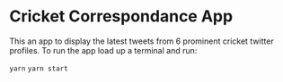 # Cricket Correspondance App

This an app to display the latest tweets from 6 prominent cricket twitter profiles. To run the app load up a terminal and run:

`yarn`
`yarn start`


